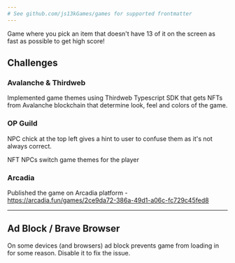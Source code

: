 ```yaml
---
# See github.com/js13kGames/games for supported frontmatter
---
```

Game where you pick an item that doesn't have 13 of it on the screen as fast as possible to get high score!

## Challenges

### Avalanche & Thirdweb

Implemented game themes using Thirdweb Typescript SDK that gets NFTs from Avalanche blockchain that determine look, feel and colors of the game.

### OP Guild

NPC chick at the top left gives a hint to user to confuse them as it's not always correct.

NFT NPCs switch game themes for the player

### Arcadia

Published the game on Arcadia platform - <https://arcadia.fun/games/2ce9da72-386a-49d1-a06c-fc729c45fed8>

---

## Ad Block / Brave Browser

On some devices (and browsers) ad block prevents game from loading in for some reason. Disable it to fix the issue.